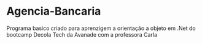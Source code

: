 # Agencia-Bancaria
 Programa basico criado para aprenzigem a orientação a objeto em .Net do bootcamp Decola Tech da Avanade com a professora Carla
